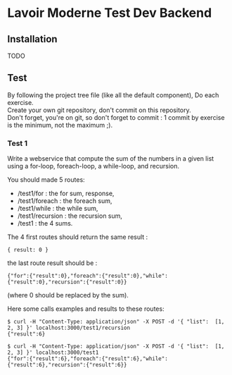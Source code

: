 # Lavoir Moderne Test Dev Backend

## Installation
TODO

## Test
By following the project tree file (like all the default component), Do each exercise.  
Create your own git repository, don't commit on this repository.  
Don't forget, you're on git, so don't forget to commit : 1 commit by exercise is the minimum, not the maximum ;).

### Test 1
Write a webservice that compute the sum of the numbers in a given list using a for-loop, foreach-loop, a while-loop,
and recursion.

You should made 5 routes:
* /test1/for : the for sum, response,
* /test1/foreach : the foreach sum,
* /test1/while : the while sum,
* /test1/recursion : the recursion sum,
* /test1  : the 4 sums.

The 4 first routes should return the same result :
```
{ result: 0 }
```
the last route result should be : 
```
{"for":{"result":0},"foreach":{"result":0},"while":{"result":0},"recursion":{"result":0}}
```
(where 0 should be replaced by the sum).

Here some calls examples and results to these routes:
```
$ curl -H "Content-Type: application/json" -X POST -d '{ "list":  [1, 2, 3] }' localhost:3000/test1/recursion
{"result":6}
```
```
$ curl -H "Content-Type: application/json" -X POST -d '{ "list":  [1, 2, 3] }' localhost:3000/test1
{"for":{"result":6},"foreach":{"result":6},"while":{"result":6},"recursion":{"result":6}}
```